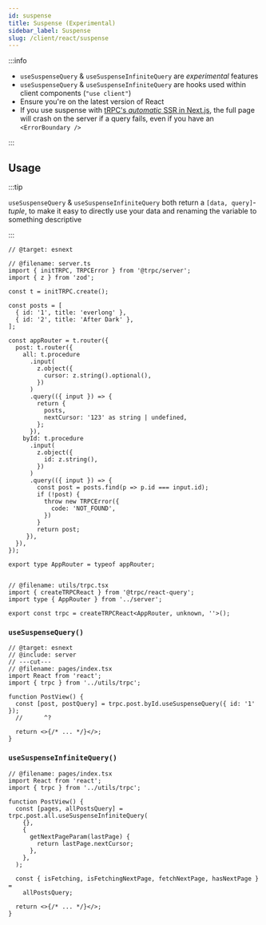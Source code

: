 ```yaml
---
id: suspense
title: Suspense (Experimental)
sidebar_label: Suspense
slug: /client/react/suspense
---
```


:::info

- `useSuspenseQuery` & `useSuspenseInfiniteQuery` are _experimental_ features
- `useSuspenseQuery` & `useSuspenseInfiniteQuery` are hooks used within client components (`"use client"`)
- Ensure you're on the latest version of React
- If you use suspense with [tRPC's _automatic_ SSR in Next.js](/docs/client/nextjs/ssr), the full page will crash on the server if a query fails, even if you have an `<ErrorBoundary />`

:::

## Usage

:::tip

`useSuspenseQuery` & `useSuspenseInfiniteQuery` both return a `[data, query]`-_tuple_, to make it easy to directly use your data and renaming the variable to something descriptive

:::

```twoslash include server
// @target: esnext

// @filename: server.ts
import { initTRPC, TRPCError } from '@trpc/server';
import { z } from 'zod';

const t = initTRPC.create();

const posts = [
  { id: '1', title: 'everlong' },
  { id: '2', title: 'After Dark' },
];

const appRouter = t.router({
  post: t.router({
    all: t.procedure
      .input(
        z.object({
          cursor: z.string().optional(),
        })
      )
      .query(({ input }) => {
        return {
          posts,
          nextCursor: '123' as string | undefined,
        };
      }),
    byId: t.procedure
      .input(
        z.object({
          id: z.string(),
        })
      )
      .query(({ input }) => {
        const post = posts.find(p => p.id === input.id);
        if (!post) {
          throw new TRPCError({
            code: 'NOT_FOUND',
          })
        }
        return post;
     }),
  }),
});

export type AppRouter = typeof appRouter;


// @filename: utils/trpc.tsx
import { createTRPCReact } from '@trpc/react-query';
import type { AppRouter } from '../server';

export const trpc = createTRPCReact<AppRouter, unknown, ''>();

```

### `useSuspenseQuery()`

```tsx twoslash
// @target: esnext
// @include: server
// ---cut---
// @filename: pages/index.tsx
import React from 'react';
import { trpc } from '../utils/trpc';

function PostView() {
  const [post, postQuery] = trpc.post.byId.useSuspenseQuery({ id: '1' });
  //      ^?

  return <>{/* ... */}</>;
}
```

### `useSuspenseInfiniteQuery()`

```tsx
// @filename: pages/index.tsx
import React from 'react';
import { trpc } from '../utils/trpc';

function PostView() {
  const [pages, allPostsQuery] = trpc.post.all.useSuspenseInfiniteQuery(
    {},
    {
      getNextPageParam(lastPage) {
        return lastPage.nextCursor;
      },
    },
  );

  const { isFetching, isFetchingNextPage, fetchNextPage, hasNextPage } =
    allPostsQuery;

  return <>{/* ... */}</>;
}
```
